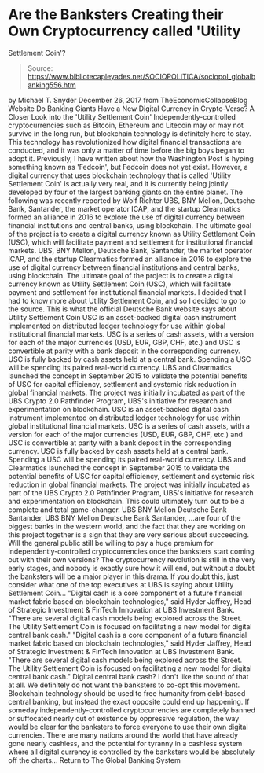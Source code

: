 # Are the Banksters Creating their Own Cryptocurrency called 'Utility 
Settlement Coin'?

> Source: https://www.bibliotecapleyades.net/SOCIOPOLITICA/sociopol_globalbanking556.htm

by Michael T. Snyder December 26, 2017
from TheEconomicCollapseBlog Website
Do Banking Giants Have
a New Digital Currency in Crypto-Verse?
A Closer Look into the 'Utility Settlement Coin'
Independently-controlled cryptocurrencies such as Bitcoin, Ethereum and Litecoin may or may not survive in the long run, but blockchain technology is definitely here to stay.
This technology has revolutionized how digital financial transactions are conducted, and it was only a matter of time before the big boys began to adopt it.
Previously, I have written about how the Washington Post is hyping something known as 'Fedcoin', but Fedcoin does not yet exist.
However, a digital currency that uses blockchain technology that is called 'Utility Settlement Coin' is actually very real, and it is currently being jointly developed by four of the largest banking giants on the entire planet.
The following was recently reported by Wolf Richter
UBS, BNY Mellon, Deutsche Bank, Santander, the market operator ICAP, and the startup Clearmatics formed an alliance in 2016 to explore the use of digital currency between financial institutions and central banks, using blockchain. The ultimate goal of the project is to create a digital currency known as Utility Settlement Coin (USC), which will facilitate payment and settlement for institutional financial markets.
UBS, BNY Mellon, Deutsche Bank, Santander, the market operator ICAP, and the startup Clearmatics formed an alliance in 2016 to explore the use of digital currency between financial institutions and central banks, using blockchain.
The ultimate goal of the project is to create a digital currency known as Utility Settlement Coin (USC), which will facilitate payment and settlement for institutional financial markets.
I decided that I had to know more about Utility Settlement Coin, and so I decided to go to the source.
This is what the official Deutsche Bank website says about Utility Settlement Coin
USC is an asset-backed digital cash instrument implemented on distributed ledger technology for use within global institutional financial markets. USC is a series of cash assets, with a version for each of the major currencies (USD, EUR, GBP, CHF, etc.) and USC is convertible at parity with a bank deposit in the corresponding currency. USC is fully backed by cash assets held at a central bank. Spending a USC will be spending its paired real-world currency. UBS and Clearmatics launched the concept in September 2015 to validate the potential benefits of USC for capital efficiency, settlement and systemic risk reduction in global financial markets. The project was initially incubated as part of the UBS Crypto 2.0 Pathfinder Program, UBS's initiative for research and experimentation on blockchain.
USC is an asset-backed digital cash instrument implemented on distributed ledger technology for use within global institutional financial markets.
USC is a series of cash assets, with a version for each of the major currencies (USD, EUR, GBP, CHF, etc.) and USC is convertible at parity with a bank deposit in the corresponding currency.
USC is fully backed by cash assets held at a central bank. Spending a USC will be spending its paired real-world currency.
UBS and Clearmatics launched the concept in September 2015 to validate the potential benefits of USC for capital efficiency, settlement and systemic risk reduction in global financial markets.
The project was initially incubated as part of the UBS Crypto 2.0 Pathfinder Program, UBS's initiative for research and experimentation on blockchain.
This could ultimately turn out to be a complete and total game-changer.
UBS BNY Mellon Deutsche Bank Santander,
UBS
BNY Mellon
Deutsche Bank
Santander,
...are four of the biggest banks in the western world, and the fact that they are working on this project together is a sign that they are very serious about succeeding.
Will the general public still be willing to pay a huge premium for independently-controlled cryptocurrencies once the banksters start coming out with their own versions?
The cryptocurrency revolution is still in the very early stages, and nobody is exactly sure how it will end, but without a doubt the banksters will be a major player in this drama.
If you doubt this, just consider what one of the top executives at UBS is saying about Utility Settlement Coin...
"Digital cash is a core component of a future financial market fabric based on blockchain technologies," said Hyder Jaffrey, Head of Strategic Investment & FinTech Innovation at UBS Investment Bank. "There are several digital cash models being explored across the Street. The Utility Settlement Coin is focused on facilitating a new model for digital central bank cash."
"Digital cash is a core component of a future financial market fabric based on blockchain technologies," said Hyder Jaffrey, Head of Strategic Investment & FinTech Innovation at UBS Investment Bank.
"There are several digital cash models being explored across the Street. The Utility Settlement Coin is focused on facilitating a new model for digital central bank cash."
Digital central bank cash?
I don't like the sound of that at all.
We definitely do not want the banksters to co-opt this movement.
Blockchain technology should be used to free humanity from debt-based central banking, but instead the exact opposite could end up happening.
If someday independently-controlled cryptocurrencies are completely banned or suffocated nearly out of existence by oppressive regulation, the way would be clear for the banksters to force everyone to use their own digital currencies.
There are many nations around the world that have already gone nearly cashless, and the potential for tyranny in a cashless system where all digital currency is controlled by the banksters would be absolutely off the charts...
Return to The Global Banking System
